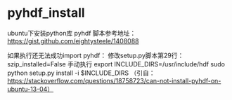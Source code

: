 # pyhdf_install
ubuntu下安装python库 pyhdf
脚本参考地址：https://gist.github.com/eightysteele/1408088


如果执行还无法成功import pyhdf：
修改setup.py脚本第29行：
szip_installed=False
手动执行
export INCLUDE_DIRS=/usr/include/hdf
sudo python setup.py install -i $INCLUDE_DIRS
（引自：https://stackoverflow.com/questions/18758723/can-not-install-pyhdf-on-ubuntu-13-04）


